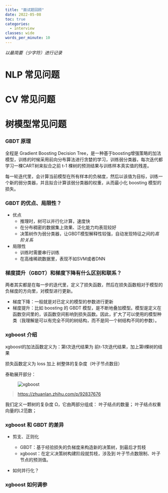 ```yaml
---
title: "面试题回顾"
date: 2022-05-08
toc: true
categories:
  - interview
classes: wide
words_per_minute: 10
---
```


*以最简要（少字符）进行记录*

# NLP 常见问题

# CV 常见问题

# 树模型常见问题

### GBDT 原理

全程是 Gradient Boosting Decision Tree，是一种基于boosting增强策略的加法模型，训练的时候采用前向分布算法进行贪婪的学习，训练弱分类器，每次迭代都学习一棵CART树来拟合之前 t-1 棵树的预测结果与训练样本真实值的残差。

每一轮迭代里，会计算当前模型在所有样本的负梯度，然后以该值为目标，训练一个新的弱分类器，并且拟合计算该弱分类器的权重，从而最小化 boosting 模型的损失。

### GBDT 的优点、局限性？

- 优点
  - 推理时，树可以并行化计算，速度快
  - 在分布稠密的数据集上效果、泛化能力均表现较好
  - 决策树作为弱分类器，让GBDT模型解释性较强，自动发现特征之间的*高阶关系*
- 局限性
  - 训练时需要串行训练
  - 在高维稀疏数据里，表现不如SVM或者DNN

### 梯度提升（GBDT）和梯度下降有什么区别和联系？

两者其实都是在每一步的迭代里，定义了损失函数，然后在损失函数相对于模型的负梯度的方向里，对模型进行更新。
- 梯度下降：一般就是对已定义的模型的参数进行更新
- 梯度提升：比如 boosting 的 GBDT 模型，是不断地叠加模型。模型是定义在函数空间里的，该函数空间影响到损失函数。因此，扩大了可以使用的模型种类（我理解是可以有完全不同的树结构，而不是同一个树结构不同的参数）。

### xgboost 介绍

xgboost的加法函数定义为：第t次迭代结果为 前t-1次迭代结果，加上第t棵树的结果

损失函数定义为 loss 加上 树整体的复杂度（叶子节点数目）

泰勒展开部分：

<figure>
  <img src="{{ '/assets/images/xgboost-img1.png' | relative_url }}" alt="xgboost"  class="center" style="max-height:600px; max-width:800px">
</figure>

> https://zhuanlan.zhihu.com/p/92837676

我们定义一颗树的复杂度 Ω，它由两部分组成： 叶子结点的数量； 叶子结点权重向量的L2范数；

### xgboost 和 GBDT 的差异

- 剪支、正则化
  - GBDT：基于经验损失的负梯度来构造新的决策树，到最后才剪枝
  - xgboost：在定义决策树构建阶段就剪枝，涉及到 叶子节点数限制、叶子节点的预测值。


- 如何并行化？

### xgboost 如何调参



